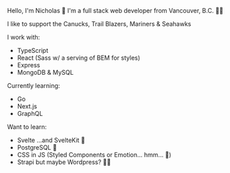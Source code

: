 Hello, I'm Nicholas 👋 I'm a full stack web developer from Vancouver, B.C. 🚵‍♂️ 

I like to support the Canucks, Trail Blazers, Mariners & Seahawks

I work with: 
- TypeScript
- React (Sass w/ a serving of BEM for styles)
- Express
- MongoDB & MySQL

Currently learning: 
- Go 
- Next.js 
- GraphQL

Want to learn:
- Svelte ...and SvelteKit 🤯
- PostgreSQL 🤠
- CSS in JS (Styled Components or Emotion... hmm... 🤔)
- Strapi but maybe Wordpress? 🤷‍♂️
